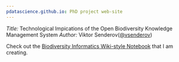 ```yaml
---
pdatascience.github.io: PhD project web-site
---
```

*Title:* Technological Impications of the Open Biodiversity Knowledge Management System
*Author:* Viktor Senderov(<a href="https://twitter.com/vsenderov">@vsenderov</a>)

Check out the
<a href="./BiodivWiki/BiodiversityInformaticsLandscape.html">Biodiversity Informatics Wiki-style Notebook</a>
that I am creating.

